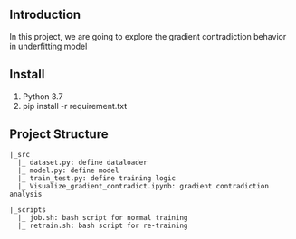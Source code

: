 ## Introduction
In this project, we are going to explore the gradient contradiction behavior in underfitting model

## Install
1. Python 3.7
2. pip install -r requirement.txt

## Project Structure
```
|_src
  |_ dataset.py: define dataloader 
  |_ model.py: define model
  |_ train_test.py: define training logic
  |_ Visualize_gradient_contradict.ipynb: gradient contradiction analysis
  
|_scripts
  |_ job.sh: bash script for normal training 
  |_ retrain.sh: bash script for re-training 

```

